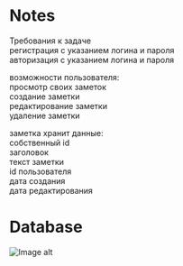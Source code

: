 # Notes
Требования к задаче<br/>
регистрация с указанием логина и пароля<br/>
авторизация с указанием логина и пароля<br/>

возможности пользователя:<br/>
просмотр своих заметок<br/>
создание заметки<br/>
редактирование заметки<br/>
удаление заметки<br/>

заметка хранит данные:<br/>
собственный id<br/>
заголовок<br/>
текст заметки<br/>
id пользователя<br/>
дата создания<br/>
дата редактирования<br/>

# Database
![Image alt](https://github.com/Artooorcheck/NotesKabWebAPI/edit/main/image.png)
